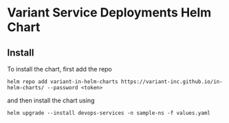 # Variant Service Deployments Helm Chart

## Install

To install the chart,
first add the repo

`helm repo add variant-in-helm-charts https://variant-inc.github.io/in-helm-charts/ --password <token>`

and then install the chart using

`helm upgrade --install devops-services -n sample-ns -f values.yaml`
